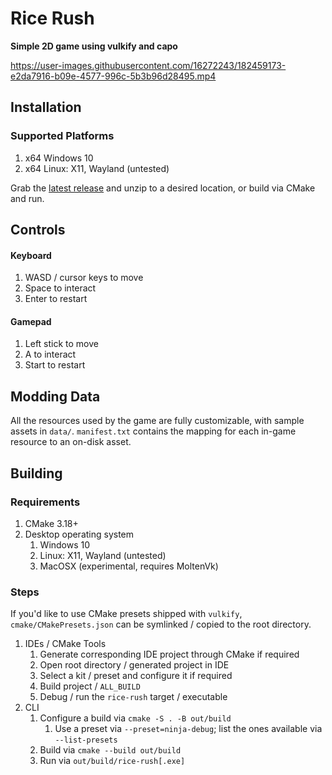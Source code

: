 # Rice Rush

**Simple 2D game using vulkify and capo**


https://user-images.githubusercontent.com/16272243/182459173-e2da7916-b09e-4577-996c-5b3b96d28495.mp4


## Installation

### Supported Platforms

1. x64 Windows 10
1. x64 Linux: X11, Wayland (untested)

Grab the [latest release](https://github.com/karnkaul/rice-rush/releases) and unzip to a desired location, or build via CMake and run.

## Controls

#### Keyboard

1. WASD / cursor keys to move
1. Space to interact
1. Enter to restart

#### Gamepad

1. Left stick to move
1. A to interact
1. Start to restart

## Modding Data

All the resources used by the game are fully customizable, with sample assets in `data/`. `manifest.txt` contains the mapping for each in-game resource to an on-disk asset.

## Building

### Requirements

1. CMake 3.18+
1. Desktop operating system
    1. Windows 10
    1. Linux: X11, Wayland (untested)
    1. MacOSX (experimental, requires MoltenVk)

### Steps

If you'd like to use CMake presets shipped with `vulkify`, `cmake/CMakePresets.json` can be symlinked / copied to the root directory.

1. IDEs / CMake Tools
    1. Generate corresponding IDE project through CMake if required
    1. Open root directory / generated project in IDE
    1. Select a kit / preset and configure it if required
    1. Build project / `ALL_BUILD`
    1. Debug / run the `rice-rush` target / executable
1. CLI
    1. Configure a build via `cmake -S . -B out/build`
        1. Use a preset via `--preset=ninja-debug`; list the ones available via `--list-presets`
    1. Build via `cmake --build out/build`
    1. Run via `out/build/rice-rush[.exe]`
